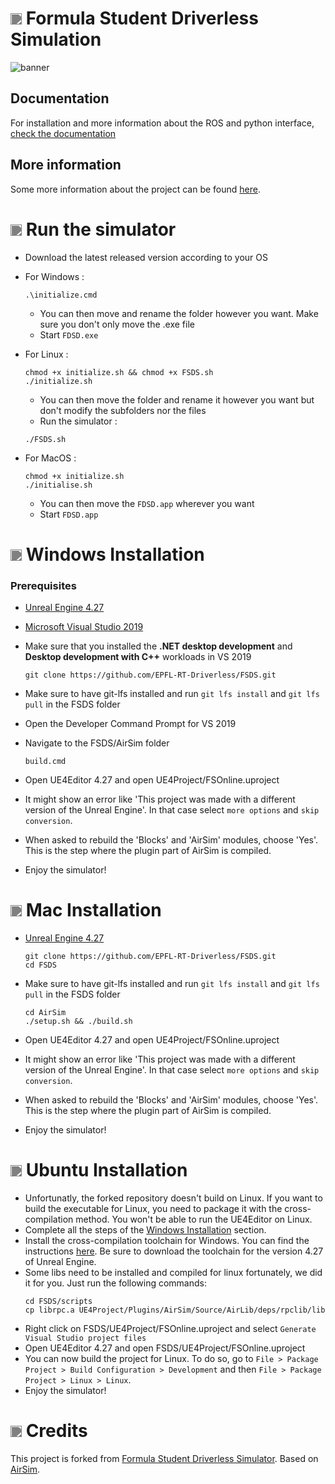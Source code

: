 # <img src="https://raw.githubusercontent.com/FortAwesome/Font-Awesome/6.x/svgs/solid/flag-checkered.svg" width=18px style="webkit-filter: invert(0.5); filter: invert(0.5); background-color: transparent;"> Formula Student Driverless Simulation

![banner](docs/images/banner.png)


## Documentation
For installation and more information about the ROS and python interface, [check the documentation](https://fs-driverless.github.io/Formula-Student-Driverless-Simulator/)

## More information

Some more information about the project can be found [here](https://github.com/EPFL-RT-Driverless/FSDS/tree/master/docs).

# <img src="https://raw.githubusercontent.com/FortAwesome/Font-Awesome/6.x/svgs/regular/circle-play.svg" width=18px style="webkit-filter: invert(0.5); filter: invert(0.5); background-color: transparent;"> Run the simulator

- Download the latest released version according to your OS

- For Windows :
    ```
    .\initialize.cmd
    ```
    - You can then move and rename the folder however you want. Make sure you don't only move the .exe file
    - Start `FDSD.exe`

- For Linux :
    ```
    chmod +x initialize.sh && chmod +x FSDS.sh
    ./initialize.sh
    ```
    - You can then move the folder and rename it however you want but don't modify the subfolders nor the files
    - Run the simulator :

    ```
    ./FSDS.sh
    ```


- For MacOS :
    ```
    chmod +x initialize.sh
    ./initialise.sh
    ```
    - You can then move the `FDSD.app` wherever you want
    - Start `FDSD.app`




# <img src="https://raw.githubusercontent.com/FortAwesome/Font-Awesome/6.x/svgs/brands/windows.svg" width=18px style="webkit-filter: invert(0.5); filter: invert(0.5); background-color: transparent;"> Windows Installation 

### Prerequisites
- [Unreal Engine 4.27](https://www.unrealengine.com/en-US/download)
- [Microsoft Visual Studio 2019](https://visualstudio.microsoft.com/downloads/)
- Make sure that you installed the **.NET desktop development** and **Desktop development with C++** workloads in VS 2019

    ```
    git clone https://github.com/EPFL-RT-Driverless/FSDS.git
    ```
- Make sure to have git-lfs installed and run `git lfs install` and `git lfs pull` in the FSDS folder
- Open the Developer Command Prompt for VS 2019
- Navigate to the FSDS/AirSim folder

    ```
    build.cmd
    ```

- Open UE4Editor 4.27 and open UE4Project/FSOnline.uproject
- It might show an error like 'This project was made with a different version of the Unreal Engine'. In that case select `more options` and `skip conversion`.
- When asked to rebuild the 'Blocks' and 'AirSim' modules, choose 'Yes'. This is the step where the plugin part of AirSim is compiled.
- Enjoy the simulator!

# <img src="https://raw.githubusercontent.com/FortAwesome/Font-Awesome/6.x/svgs/brands/apple.svg" width=18px style="webkit-filter: invert(0.5); filter: invert(0.5); background-color: transparent;"> Mac Installation 
- [Unreal Engine 4.27](https://www.unrealengine.com/en-US/download)

    ```
    git clone https://github.com/EPFL-RT-Driverless/FSDS.git
    cd FSDS
    ```
- Make sure to have git-lfs installed and run `git lfs install` and `git lfs pull` in the FSDS folder

    ```
    cd AirSim
    ./setup.sh && ./build.sh
    ```
- Open UE4Editor 4.27 and open UE4Project/FSOnline.uproject
- It might show an error like 'This project was made with a different version of the Unreal Engine'. In that case select `more options` and `skip conversion`.
- When asked to rebuild the 'Blocks' and 'AirSim' modules, choose 'Yes'. This is the step where the plugin part of AirSim is compiled.
- Enjoy the simulator!

# <img src="https://raw.githubusercontent.com/FortAwesome/Font-Awesome/6.x/svgs/brands/ubuntu.svg" width=18px style="webkit-filter: invert(0.5); filter: invert(0.5); background-color: transparent;"> Ubuntu Installation
- Unfortunatly, the forked repository doesn't build on Linux. If you want to build the executable for Linux, you need to package it with the cross-compilation method. You won't be able to run the UE4Editor on Linux.
- Complete all the steps of the [Windows Installation](https://github.com/EPFL-RT-Driverless/FSDS#Windows-Installation) section.
- Install the cross-compilation toolchain for Windows. You can find the instructions [here](https://docs.unrealengine.com/4.27/en-US/SharingAndReleasing/Linux/GettingStarted/). Be sure to download the toolchain for the version 4.27 of Unreal Engine.
- Some libs need to be installed and compiled for linux fortunately, we did it for you. Just run the following commands:
    ```
    cd FSDS/scripts
    cp librpc.a UE4Project/Plugins/AirSim/Source/AirLib/deps/rpclib/lib
    ```
- Right click on FSDS/UE4Project/FSOnline.uproject and select `Generate Visual Studio project files` 
- Open UE4Editor 4.27 and open FSDS/UE4Project/FSOnline.uproject
- You can now build the project for Linux. To do so, go to  `File > Package Project > Build Configuration > Development` and then `File > Package Project > Linux > Linux`.
- Enjoy the simulator!

# <img src="https://raw.githubusercontent.com/FortAwesome/Font-Awesome/6.x/svgs/solid/quote-left.svg" width=18px style="webkit-filter: invert(0.5); filter: invert(0.5); background-color: transparent;"> Credits

This project is forked from [Formula Student Driverless Simulator](https://github.com/FS-Driverless/Formula-Student-Driverless-Simulator). Based on [AirSim](https://github.com/microsoft/AirSim).